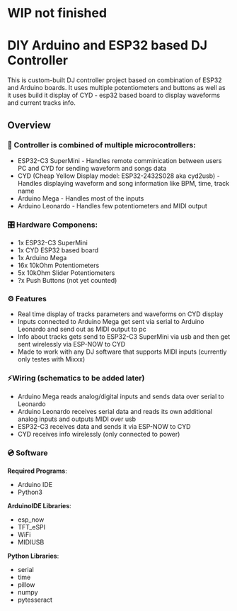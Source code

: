 # WIP not finished
# **DIY Arduino and ESP32 based DJ Controller**

This is custom-built DJ controller project based on combination of ESP32 and Arduino boards. It uses multiple potentiometers and buttons as well as it uses build it display of CYD - esp32 based board to display waveforms and current tracks info.

## **Overview**
### 🧠 Controller is combined of multiple microcontrollers:
- ESP32-C3 SuperMini - Handles remote comminication between users PC and CYD for sending waveform and songs data
- CYD (Cheap Yellow Display model: ESP32-2432S028 aka cyd2usb) - Handles displaying waveform and song information like BPM, time, track name
- Arduino Mega - Handles most of the inputs
- Arduino Leonardo - Handles few potentiometers and MIDI output

### 🎛️ Hardware Componens:
- 1x ESP32-C3 SuperMini
- 1x CYD ESP32 based board
- 1x Arduino Mega
- 16x 10kOhm Potentiometers
- 5x 10kOhm Slider Potentiometers
- ?x Push Buttons (not yet counted)

### ⚙️ Features
- Real time display of tracks parameters and waveforms on CYD display
- Inputs connected to Arduino Mega get sent via serial to Arduino Leonardo and send out as MIDI output to pc
- Info about tracks gets send to ESP32-C3 SuperMini via usb and then get sent wirelessly via ESP-NOW to CYD
- Made to work with any DJ software that supports MIDI inputs (currently only testes with Mixxx)

### ⚡Wiring (schematics to be added later)
- Arduino Mega reads analog/digital inputs and sends data over serial to Leonardo
- Arduino Leonardo receives serial data and reads its own additional analog inputs and outputs MIDI over usb
- ESP32-C3 receives data and sends it via ESP-NOW to CYD
- CYD receives info wirelessly (only connected to power)

### 💿 Software
**Required Programs**:
- Arduino IDE
- Python3

**ArduinoIDE Libraries**:
- esp_now
- TFT_eSPI
- WiFi
- MIDIUSB

**Python Libraries**:
- serial
- time
- pillow
- numpy
- pytesseract